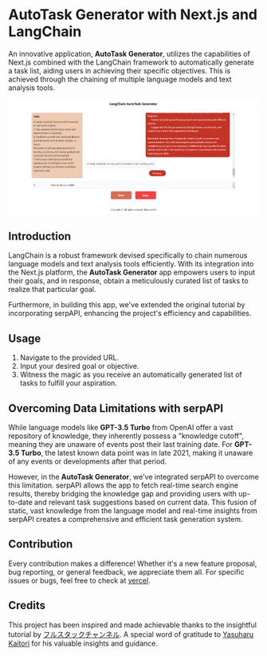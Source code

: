 # AutoTask Generator with Next.js and LangChain

An innovative application, **AutoTask Generator**, utilizes the capabilities of Next.js combined with the LangChain framework to automatically generate a task list, aiding users in achieving their specific objectives. This is achieved through the chaining of multiple language models and text analysis tools.

![homepage](https://github.com/londelidess/LangChain-AutoTask-Generator/blob/main/autotask-home.png)

## Introduction

LangChain is a robust framework devised specifically to chain numerous language models and text analysis tools efficiently. With its integration into the Next.js platform, the **AutoTask Generator** app empowers users to input their goals, and in response, obtain a meticulously curated list of tasks to realize that particular goal.

Furthermore, in building this app, we've extended the original tutorial by incorporating serpAPI, enhancing the project's efficiency and capabilities.

## Usage

1. Navigate to the provided URL.
2. Input your desired goal or objective.
3. Witness the magic as you receive an automatically generated list of tasks to fulfill your aspiration.

## Overcoming Data Limitations with serpAPI

While language models like **GPT-3.5 Turbo** from OpenAI offer a vast repository of knowledge, they inherently possess a "knowledge cutoff", meaning they are unaware of events post their last training date. For **GPT-3.5 Turbo**, the latest known data point was in late 2021, making it unaware of any events or developments after that period.

However, in the **AutoTask Generator**, we've integrated serpAPI to overcome this limitation. serpAPI allows the app to fetch real-time search engine results, thereby bridging the knowledge gap and providing users with up-to-date and relevant task suggestions based on current data. This fusion of static, vast knowledge from the language model and real-time insights from serpAPI creates a comprehensive and efficient task generation system.

## Contribution

Every contribution makes a difference! Whether it's a new feature proposal, bug reporting, or general feedback, we appreciate them all. For specific issues or bugs, feel free to check at [vercel](https://lang-chain-auto-task-generator.vercel.app/).

## Credits

This project has been inspired and made achievable thanks to the insightful tutorial by [フルスタックチャンネル](https://www.youtube.com/watch?v=4L9gLSb4yzU&ab_channel=%E3%83%95%E3%83%AB%E3%82%B9%E3%82%BF%E3%83%83%E3%82%AF%E3%83%81%E3%83%A3%E3%83%B3%E3%83%8D%E3%83%AB). A special word of gratitude to [Yasuharu Kaitori](https://www.linkedin.com/in/haruyasu/) for his valuable insights and guidance.
